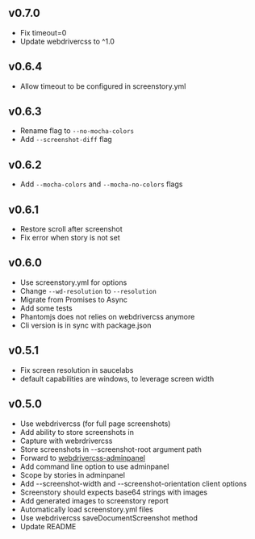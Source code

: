 v0.7.0
------

* Fix timeout=0
* Update webdrivercss to ^1.0

v0.6.4
------

* Allow timeout to be configured in screenstory.yml

v0.6.3
------

* Rename flag to `--no-mocha-colors`
* Add `--screenshot-diff` flag

v0.6.2
------

* Add `--mocha-colors` and `--mocha-no-colors` flags

v0.6.1
------

* Restore scroll after screenshot
* Fix error when story is not set

v0.6.0
------

* Use screenstory.yml for options
* Change `--wd-resolution` to `--resolution`
* Migrate from Promises to Async
* Add some tests
* Phantomjs does not relies on webdrivercss anymore
* Cli version is in sync with package.json

v0.5.1
------

* Fix screen resolution in saucelabs
* default capabilities are windows, to leverage screen width

v0.5.0
------

* Use webdrivercss (for full page screenshots)
* Add ability to store screenshots in
* Capture with webrdrivercss
* Store screenshots in --screenshot-root argument path
* Forward to [webdrivercss-adminpanel](https://github.com/webdriverio/webdrivercss-adminpanel)
* Add command line option to use adminpanel
* Scope by stories in adminpanel
* Add --screenshot-width and --screenshot-orientation client options
* Screenstory should expects base64 strings with images
* Add generated images to screenstory report
* Automatically load screenstory.yml files
* Use webdrivercss saveDocumentScreenshot method
* Update README
